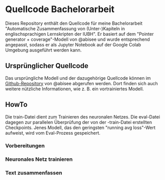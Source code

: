 # Quellcode Bachelorarbeit
Dieses Repository enthält den Quellcode für meine Bachelorarbeit "Automatische Zusammenfassung von (Unter-)Kapiteln in englischsprachigen Lernskripten der IUBH". Er basiert auf dem "Pointer generator + coverage"-Modell von @abisee und wurde entsprechend angepasst, sodass er als Jupyter Notebook auf der Google Colab Umgebung ausgeführt werden kann.

## Ursprünglicher Quellcode
Das ursprüngliche Modell und der dazugehörige Quellcode können im [Github-Repository](https://github.com/abisee/pointer-generator) von @abisee abgerufen werden. Dort finden sich auch weitere nützliche Informationen, wie z. B. ein vortrainiertes Modell.

## HowTo
Die train-Datei dient zum Trainieren des neuronalen Netzes. Die eval-Datei dagegen zur parallelen Überprüfung der von der -train-Datei erstellten Checkpoints. Jenes Modell, das den geringsten "running avg loss"-Wert aufweist, wird vom Eval-Prozess gespeichert.

### Vorbereitungen

### Neuronales Netz trainieren

### Text zusammenfassen
